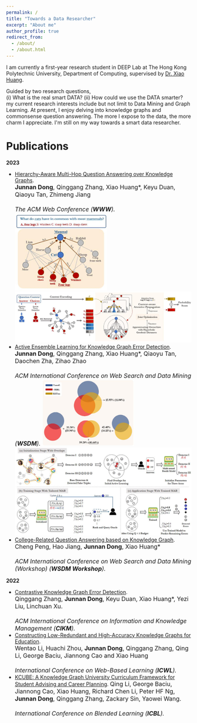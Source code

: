 ```yaml
---
permalink: /
title: "Towards a Data Researcher"
excerpt: "About me"
author_profile: true
redirect_from: 
  - /about/
  - /about.html
---
```

I am currently a first-year research student in DEEP Lab at The Hong Kong Polytechnic University, Department of Computing, supervised by [Dr. Xiao Huang](https://www4.comp.polyu.edu.hk/~xiaohuang/index.html "Redirecting to Dr.Huang's homepage"). 

<!-- I obtained my Master's degree at HKPolyU in 2021, majored in Information Technology. -->
<!-- Before pursuing higher degrees at HKPolyU, I was an IT Project Manager and Subject Matter Expert at LFLogistics, a world's leading company in supply chain. I took lead of the system development and implementation of a large intelligent digital project for over 10 key clients.  -->

Guided by two research questions, <br>
(i) What is the real smart DATA? (ii) How could we use the DATA smarter?<br>
my current research interests include but not limit to Data Mining and Graph Learning. At present, I enjoy delving into knowledge graphs and commonsense question answering. The more I expose to the data, the more charm I appreciate. I'm still on my way towards a smart data researcher. 
  
<h1> Publications </h1>
<b>2023</b>

* [Hierarchy-Aware Multi-Hop Question Answering over Knowledge Graphs](https://junnandong.github.io).   <br>
    <font size=3><b>Junnan Dong</b>, Qinggang Zhang, Xiao Huang*, Keyu Duan, Qiaoyu Tan, Zhimeng Jiang  <br>   
    <i>The ACM Web Conference (<b>WWW</b>).</i>  </font>
    <img src="/images/HamQA_running.jpg" alt="HamQA_running" width="250"/>
    <img src="/images/HamQA.jpg" alt="HamQA" width="700"/>
* [Active Ensemble Learning for Knowledge Graph Error Detection](https://www4.comp.polyu.edu.hk/~xiaohuang/docs/Junnan_WSDM2023.pdf).   <br>
    <font size=3><b>Junnan Dong</b>, Qinggang Zhang, Xiao Huang*, Qiaoyu Tan, Daochen Zha, Zihao Zhao  <br>   
    <i>ACM International Conference on Web Search and Data Mining (<b>WSDM</b>).</i>  </font>
    <img src="/images/KAEL_running.jpg" alt="KAEL_running" width="250"/>
    <img src="/images/KAEL.jpg" alt="KAEL" width="700"/>
* [College-Related Question Answering based on Knowledge Graph](https://junnandong.github.io).   <br>
    <font size=3>Cheng Peng, Hao Jiang, <b>Junnan Dong</b>, Xiao Huang* <br>   
    <i>ACM International Conference on Web Search and Data Mining (Workshop) (<b>WSDM Workshop</b>).</i>  </font>

<b>2022</b>
* [Contrastive Knowledge Graph Error Detection](https://dl.acm.org/doi/abs/10.1145/3511808.3557264).     <br>
    <font size=3>Qinggang Zhang, <b>Junnan Dong</b>, Keyu Duan, Xiao Huang*, Yezi Liu, Linchuan Xu.    <br>  
    <i>ACM International Conference on Information and Knowledge Management (<b>CIKM</b>). </i>  </font>
* [Constructing Low-Redundant and High-Accuracy Knowledge Graphs for Education](https://www4.comp.polyu.edu.hk/~xiaohuang/docs/Wentao_ICWL2022.pdf).     <br>
    <font size=3>Wentao Li, Huachi Zhou, <b>Junnan Dong</b>, Qinggang Zhang, Qing Li, George Baciu, Jiannong Cao and Xiao Huang   <br>  
    <i>International Conference on Web-Based Learning (<b>ICWL</b>). </i>     </font>
* [KCUBE: A Knowledge Graph University Curriculum Framework for Student Advising and Career Planning](https://link.springer.com/chapter/10.1007/978-3-031-08939-8_31).
    <font size=3>Qing Li, George Baciu, Jiannong Cao, Xiao Huang, Richard Chen Li, Peter HF Ng, <b>Junnan Dong</b>, Qinggang Zhang, Zackary Sin, Yaowei Wang.  <br>    
    <i>International Conference on Blended Learning (<b>ICBL</b>). </i>  </font>
